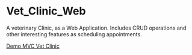 # Vet_Clinic_Web
A veterinary Clinic, as a Web Application. Includes CRUD operations and other interesting features as scheduling
appointments.

[Demo MVC Vet Clinic](https://youtu.be/Cs8ohUaRkZE)
